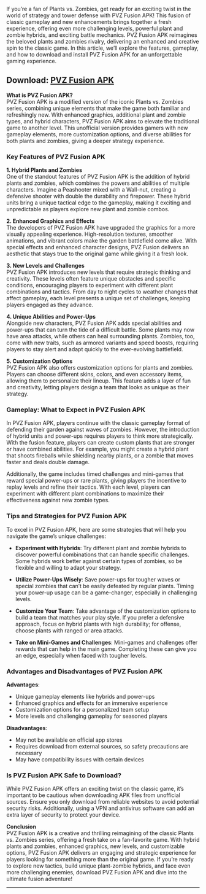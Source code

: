 If you’re a fan of Plants vs. Zombies, get ready for an exciting twist in the world of strategy and tower defense with PVZ Fusion APK! This fusion of classic gameplay and new enhancements brings together a fresh experience, offering even more challenging levels, powerful plant and zombie hybrids, and exciting battle mechanics. PVZ Fusion APK reimagines the beloved plants and zombies rivalry, delivering an enhanced and creative spin to the classic game. In this article, we’ll explore the features, gameplay, and how to download and install PVZ Fusion APK for an unforgettable gaming experience.
## Download: [PVZ Fusion APK](https://apkmia.com/pvz-fusion/)

**What is PVZ Fusion APK?**  
PVZ Fusion APK is a modified version of the iconic Plants vs. Zombies series, combining unique elements that make the game both familiar and refreshingly new. With enhanced graphics, additional plant and zombie types, and hybrid characters, PVZ Fusion APK aims to elevate the traditional game to another level. This unofficial version provides gamers with new gameplay elements, more customization options, and diverse abilities for both plants and zombies, giving a deeper strategy experience.

### Key Features of PVZ Fusion APK

**1. Hybrid Plants and Zombies**  
One of the standout features of PVZ Fusion APK is the addition of hybrid plants and zombies, which combines the powers and abilities of multiple characters. Imagine a Peashooter mixed with a Wall-nut, creating a defensive shooter with double the durability and firepower. These hybrid units bring a unique tactical edge to the gameplay, making it exciting and unpredictable as players explore new plant and zombie combos.

**2. Enhanced Graphics and Effects**  
The developers of PVZ Fusion APK have upgraded the graphics for a more visually appealing experience. High-resolution textures, smoother animations, and vibrant colors make the garden battlefield come alive. With special effects and enhanced character designs, PVZ Fusion delivers an aesthetic that stays true to the original game while giving it a fresh look.

**3. New Levels and Challenges**  
PVZ Fusion APK introduces new levels that require strategic thinking and creativity. These levels often feature unique obstacles and specific conditions, encouraging players to experiment with different plant combinations and tactics. From day to night cycles to weather changes that affect gameplay, each level presents a unique set of challenges, keeping players engaged as they advance.

**4. Unique Abilities and Power-Ups**  
Alongside new characters, PVZ Fusion APK adds special abilities and power-ups that can turn the tide of a difficult battle. Some plants may now have area attacks, while others can heal surrounding plants. Zombies, too, come with new traits, such as armored variants and speed boosts, requiring players to stay alert and adapt quickly to the ever-evolving battlefield.

**5. Customization Options**  
PVZ Fusion APK also offers customization options for plants and zombies. Players can choose different skins, colors, and even accessory items, allowing them to personalize their lineup. This feature adds a layer of fun and creativity, letting players design a team that looks as unique as their strategy.

### Gameplay: What to Expect in PVZ Fusion APK

In PVZ Fusion APK, players continue with the classic gameplay format of defending their garden against waves of zombies. However, the introduction of hybrid units and power-ups requires players to think more strategically. With the fusion feature, players can create custom plants that are stronger or have combined abilities. For example, you might create a hybrid plant that shoots fireballs while shielding nearby plants, or a zombie that moves faster and deals double damage.

Additionally, the game includes timed challenges and mini-games that reward special power-ups or rare plants, giving players the incentive to replay levels and refine their tactics. With each level, players can experiment with different plant combinations to maximize their effectiveness against new zombie types.

### Tips and Strategies for PVZ Fusion APK

To excel in PVZ Fusion APK, here are some strategies that will help you navigate the game’s unique challenges:

- **Experiment with Hybrids**: Try different plant and zombie hybrids to discover powerful combinations that can handle specific challenges. Some hybrids work better against certain types of zombies, so be flexible and willing to adapt your strategy.

- **Utilize Power-Ups Wisely**: Save power-ups for tougher waves or special zombies that can’t be easily defeated by regular plants. Timing your power-up usage can be a game-changer, especially in challenging levels.

- **Customize Your Team**: Take advantage of the customization options to build a team that matches your play style. If you prefer a defensive approach, focus on hybrid plants with high durability; for offense, choose plants with ranged or area attacks.

- **Take on Mini-Games and Challenges**: Mini-games and challenges offer rewards that can help in the main game. Completing these can give you an edge, especially when faced with tougher levels.

### Advantages and Disadvantages of PVZ Fusion APK

**Advantages**:
- Unique gameplay elements like hybrids and power-ups
- Enhanced graphics and effects for an immersive experience
- Customization options for a personalized team setup
- More levels and challenging gameplay for seasoned players

**Disadvantages**:
- May not be available on official app stores
- Requires download from external sources, so safety precautions are necessary
- May have compatibility issues with certain devices

### Is PVZ Fusion APK Safe to Download?

While PVZ Fusion APK offers an exciting twist on the classic game, it’s important to be cautious when downloading APK files from unofficial sources. Ensure you only download from reliable websites to avoid potential security risks. Additionally, using a VPN and antivirus software can add an extra layer of security to protect your device.

**Conclusion**  
PVZ Fusion APK is a creative and thrilling reimagining of the classic Plants vs. Zombies series, offering a fresh take on a fan-favorite game. With hybrid plants and zombies, enhanced graphics, new levels, and customizable options, PVZ Fusion APK delivers an engaging and strategic experience for players looking for something more than the original game. If you’re ready to explore new tactics, build unique plant-zombie hybrids, and face even more challenging enemies, download PVZ Fusion APK and dive into the ultimate fusion adventure!

--- 
